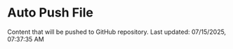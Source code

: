 # Auto Push File

Content that will be pushed to GitHub repository.
Last updated: 07/15/2025, 07:37:35 AM